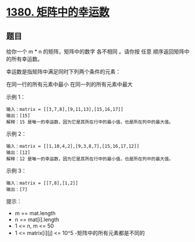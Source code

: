 # [1380. 矩阵中的幸运数](https://leetcode-cn.com/problems/lucky-numbers-in-a-matrix/)

## 题目

给你一个 m * n 的矩阵，矩阵中的数字 各不相同 。请你按 任意 顺序返回矩阵中的所有幸运数。

幸运数是指矩阵中满足同时下列两个条件的元素：

在同一行的所有元素中最小
在同一列的所有元素中最大
 

示例 1：

```
输入：matrix = [[3,7,8],[9,11,13],[15,16,17]]
输出：[15]
解释：15 是唯一的幸运数，因为它是其所在行中的最小值，也是所在列中的最大值。
```
示例 2：

```
输入：matrix = [[1,10,4,2],[9,3,8,7],[15,16,17,12]]
输出：[12]
解释：12 是唯一的幸运数，因为它是其所在行中的最小值，也是所在列中的最大值。
```
示例 3：

```
输入：matrix = [[7,8],[1,2]]
输出：[7]
```

提示：

- m == mat.length
- n == mat[i].length
- 1 <= n, m <= 50
- 1 <= matrix[i][j] <= 10^5
-矩阵中的所有元素都是不同的

